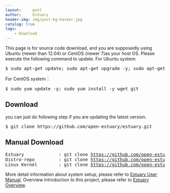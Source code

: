 ```yaml
---
layout:     post
author:     Estuary
header-img: img/post-bg-hacker.jpg
catalog: true
tags:
    - Download
---
```


This page is for source code download, and you are supposedly using Ubuntu (newer than 12.04) or CentOS (newer 7)as your host OS.
Please execute the following command to update.
For Ubuntu system:
<pre>$ sudo apt-get update; sudo apt-get upgrade -y; sudo apt-get install -y wget git</pre>
For CentOS system：
<pre>$ sudo yum update -y; sudo yum install -y wget git</pre>
<h2><strong>Download</strong></h2>
you can just do following step if you are updating the latest version.
<pre>$ git clone https://github.com/open-estuary/estuary.git
</pre>
<h2><strong>Manual Download</strong></h2>
<pre>Estuary             : git clone <a href="https://github.com/open-estuary/estuary" target="_blank">https://github.com/open-estuary/estuary.git
</a>Distro-repo         : git clone <a href="https://github.com/open-estuary/distro-repo" target="_blank">https://github.com/open-estuary/distro-repo.git</a>
Linux Kernel        : git clone <a href="https://github.com/open-estuary/kernel" target="_blank">https://github.com/open-estuary/kernel.git </a></pre>
More detail information about system setup, please refer to <a href="https://open-estuary.github.io/2018/10/04/estuary-user-manual/" target="_blank">Estuary User Manual</a>.
Overview introduction to this project, please refer to <a href="https://open-estuary.github.io/2018/12/26/estuary-overview/" target="_blank">Estuary Overview</a>.
